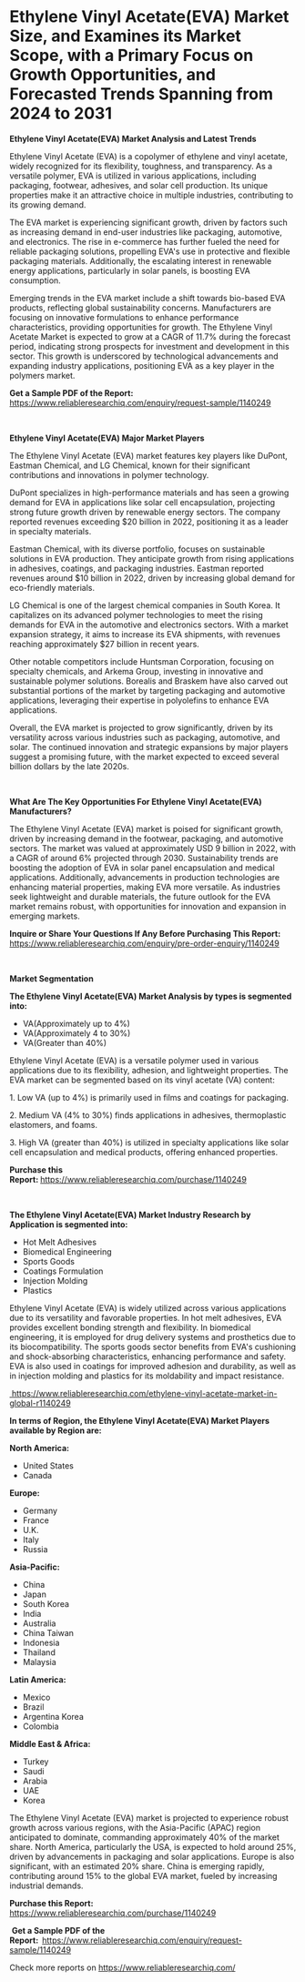 <p><h1>Ethylene Vinyl Acetate(EVA) Market Size, and Examines its Market Scope, with a Primary Focus on Growth Opportunities, and Forecasted Trends Spanning from 2024 to 2031</h1></p><p><strong>Ethylene Vinyl Acetate(EVA) Market Analysis and Latest Trends</strong></p>
<p><p>Ethylene Vinyl Acetate (EVA) is a copolymer of ethylene and vinyl acetate, widely recognized for its flexibility, toughness, and transparency. As a versatile polymer, EVA is utilized in various applications, including packaging, footwear, adhesives, and solar cell production. Its unique properties make it an attractive choice in multiple industries, contributing to its growing demand.</p><p>The EVA market is experiencing significant growth, driven by factors such as increasing demand in end-user industries like packaging, automotive, and electronics. The rise in e-commerce has further fueled the need for reliable packaging solutions, propelling EVA's use in protective and flexible packaging materials. Additionally, the escalating interest in renewable energy applications, particularly in solar panels, is boosting EVA consumption.</p><p>Emerging trends in the EVA market include a shift towards bio-based EVA products, reflecting global sustainability concerns. Manufacturers are focusing on innovative formulations to enhance performance characteristics, providing opportunities for growth. The Ethylene Vinyl Acetate Market is expected to grow at a CAGR of 11.7% during the forecast period, indicating strong prospects for investment and development in this sector. This growth is underscored by technological advancements and expanding industry applications, positioning EVA as a key player in the polymers market.</p></p>
<p><strong>Get a Sample PDF of the Report:&nbsp;</strong> <a href="https://www.reliableresearchiq.com/enquiry/request-sample/1140249?utm_campaign=1159&utm_medium=2&utm_source=Github&utm_content=ia&utm_term=28122024&utm_id=ethylene-vinyl-acetateeva">https://www.reliableresearchiq.com/enquiry/request-sample/1140249</a></p>
<p>&nbsp;</p>
<p><strong>Ethylene Vinyl Acetate(EVA) Major Market Players</strong></p>
<p><p>The Ethylene Vinyl Acetate (EVA) market features key players like DuPont, Eastman Chemical, and LG Chemical, known for their significant contributions and innovations in polymer technology. </p><p>DuPont specializes in high-performance materials and has seen a growing demand for EVA in applications like solar cell encapsulation, projecting strong future growth driven by renewable energy sectors. The company reported revenues exceeding $20 billion in 2022, positioning it as a leader in specialty materials.</p><p>Eastman Chemical, with its diverse portfolio, focuses on sustainable solutions in EVA production. They anticipate growth from rising applications in adhesives, coatings, and packaging industries. Eastman reported revenues around $10 billion in 2022, driven by increasing global demand for eco-friendly materials.</p><p>LG Chemical is one of the largest chemical companies in South Korea. It capitalizes on its advanced polymer technologies to meet the rising demands for EVA in the automotive and electronics sectors. With a market expansion strategy, it aims to increase its EVA shipments, with revenues reaching approximately $27 billion in recent years.</p><p>Other notable competitors include Huntsman Corporation, focusing on specialty chemicals, and Arkema Group, investing in innovative and sustainable polymer solutions. Borealis and Braskem have also carved out substantial portions of the market by targeting packaging and automotive applications, leveraging their expertise in polyolefins to enhance EVA applications.</p><p>Overall, the EVA market is projected to grow significantly, driven by its versatility across various industries such as packaging, automotive, and solar. The continued innovation and strategic expansions by major players suggest a promising future, with the market expected to exceed several billion dollars by the late 2020s.</p></p>
<p>&nbsp;</p>
<p><strong>What Are The Key Opportunities For Ethylene Vinyl Acetate(EVA) Manufacturers?</strong></p>
<p><p>The Ethylene Vinyl Acetate (EVA) market is poised for significant growth, driven by increasing demand in the footwear, packaging, and automotive sectors. The market was valued at approximately USD 9 billion in 2022, with a CAGR of around 6% projected through 2030. Sustainability trends are boosting the adoption of EVA in solar panel encapsulation and medical applications. Additionally, advancements in production technologies are enhancing material properties, making EVA more versatile. As industries seek lightweight and durable materials, the future outlook for the EVA market remains robust, with opportunities for innovation and expansion in emerging markets.</p></p>
<p><strong>Inquire or Share Your Questions If Any Before Purchasing This Report:</strong> <a href="https://www.reliableresearchiq.com/enquiry/pre-order-enquiry/1140249?utm_campaign=1159&utm_medium=2&utm_source=Github&utm_content=ia&utm_term=28122024&utm_id=ethylene-vinyl-acetateeva">https://www.reliableresearchiq.com/enquiry/pre-order-enquiry/1140249</a></p>
<p>&nbsp;</p>
<p><strong>Market Segmentation</strong></p>
<p><strong>The Ethylene Vinyl Acetate(EVA) Market Analysis by types is segmented into:</strong></p>
<p><ul><li>VA(Approximately up to 4%)</li><li>VA(Approximately 4 to 30%)</li><li>VA(Greater than 40%)</li></ul></p>
<p><p>Ethylene Vinyl Acetate (EVA) is a versatile polymer used in various applications due to its flexibility, adhesion, and lightweight properties. The EVA market can be segmented based on its vinyl acetate (VA) content: </p><p>1. Low VA (up to 4%) is primarily used in films and coatings for packaging. </p><p>2. Medium VA (4% to 30%) finds applications in adhesives, thermoplastic elastomers, and foams. </p><p>3. High VA (greater than 40%) is utilized in specialty applications like solar cell encapsulation and medical products, offering enhanced properties.</p></p>
<p><strong>Purchase this Report:&nbsp;</strong><a href="https://www.reliableresearchiq.com/purchase/1140249?utm_campaign=1159&utm_medium=2&utm_source=Github&utm_content=ia&utm_term=28122024&utm_id=ethylene-vinyl-acetateeva">https://www.reliableresearchiq.com/purchase/1140249</a></p>
<p>&nbsp;</p>
<p><strong>The Ethylene Vinyl Acetate(EVA) Market Industry Research by Application is segmented into:</strong></p>
<p><ul><li>Hot Melt Adhesives</li><li>Biomedical Engineering</li><li>Sports Goods</li><li>Coatings Formulation</li><li>Injection Molding</li><li>Plastics</li></ul></p>
<p><p>Ethylene Vinyl Acetate (EVA) is widely utilized across various applications due to its versatility and favorable properties. In hot melt adhesives, EVA provides excellent bonding strength and flexibility. In biomedical engineering, it is employed for drug delivery systems and prosthetics due to its biocompatibility. The sports goods sector benefits from EVA's cushioning and shock-absorbing characteristics, enhancing performance and safety. EVA is also used in coatings for improved adhesion and durability, as well as in injection molding and plastics for its moldability and impact resistance.</p></p>
<p><a href="https://www.reliableresearchiq.com/ethylene-vinyl-acetate-market-in-global-r1140249?utm_campaign=1159&utm_medium=2&utm_source=Github&utm_content=ia&utm_term=28122024&utm_id=ethylene-vinyl-acetateeva">&nbsp;https://www.reliableresearchiq.com/ethylene-vinyl-acetate-market-in-global-r1140249</a></p>
<p><strong>In terms of Region, the Ethylene Vinyl Acetate(EVA) Market Players available by Region are:</strong></p>
<p>
    <p> <strong> North America: </strong>
        <ul>
            <li>United States</li>
            <li>Canada</li>
        </ul>
        </p> 
    <p> <strong> Europe: </strong>
        <ul>
            <li>Germany</li>
            <li>France</li>
            <li>U.K.</li>
            <li>Italy</li>
            <li>Russia</li>
        </ul>
        </p> 
    <p> <strong> Asia-Pacific: </strong>
        <ul>
            <li>China</li>
            <li>Japan</li>
            <li>South Korea</li>
            <li>India</li>
            <li>Australia</li>
            <li>China Taiwan</li>
            <li>Indonesia</li>
            <li>Thailand</li>
            <li>Malaysia</li>
        </ul>
        </p> 
    <p> <strong> Latin America: </strong>
        <ul>
            <li>Mexico</li>
            <li>Brazil</li>
            <li>Argentina Korea</li>
            <li>Colombia</li>
        </ul>
        </p> 
    <p> <strong> Middle East & Africa: </strong>
        <ul>
            <li>Turkey</li>
            <li>Saudi</li>
            <li>Arabia</li>
            <li>UAE</li>
            <li>Korea</li>
        </ul>
    </p>
    </p>
<p><p>The Ethylene Vinyl Acetate (EVA) market is projected to experience robust growth across various regions, with the Asia-Pacific (APAC) region anticipated to dominate, commanding approximately 40% of the market share. North America, particularly the USA, is expected to hold around 25%, driven by advancements in packaging and solar applications. Europe is also significant, with an estimated 20% share. China is emerging rapidly, contributing around 15% to the global EVA market, fueled by increasing industrial demands.</p></p>
<p><strong>Purchase this Report: </strong><a href="https://www.reliableresearchiq.com/purchase/1140249?utm_campaign=1159&utm_medium=2&utm_source=Github&utm_content=ia&utm_term=28122024&utm_id=ethylene-vinyl-acetateeva">https://www.reliableresearchiq.com/purchase/1140249</a></p>
<p>&nbsp;<strong>Get a Sample PDF of the Report:&nbsp;&nbsp;</strong><a href="https://www.reliableresearchiq.com/enquiry/request-sample/1140249?utm_campaign=1159&utm_medium=2&utm_source=Github&utm_content=ia&utm_term=28122024&utm_id=ethylene-vinyl-acetateeva">https://www.reliableresearchiq.com/enquiry/request-sample/1140249</a></p>
<p><strong></strong></p>
<p>Check more reports on <a href="https://www.reliableresearchiq.com/?utm_campaign=1159&utm_medium=2&utm_source=Github&utm_content=ia&utm_term=28122024&utm_id=ethylene-vinyl-acetateeva">https://www.reliableresearchiq.com/</a></p>